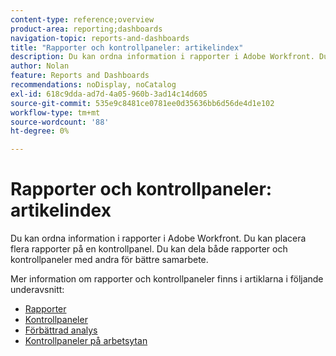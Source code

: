 ```yaml
---
content-type: reference;overview
product-area: reporting;dashboards
navigation-topic: reports-and-dashboards
title: "Rapporter och kontrollpaneler: artikelindex"
description: Du kan ordna information i rapporter i Adobe Workfront. Du kan placera flera rapporter på en kontrollpanel. Du kan dela både rapporter och kontrollpaneler med andra för bättre samarbete.
author: Nolan
feature: Reports and Dashboards
recommendations: noDisplay, noCatalog
exl-id: 618c9dda-ad7d-4a05-960b-3ad14c14d605
source-git-commit: 535e9c8481ce0781ee0d35636bb6d56de4d1e102
workflow-type: tm+mt
source-wordcount: '88'
ht-degree: 0%

---
```



# Rapporter och kontrollpaneler: artikelindex

<!--Audited: 01/2024-->

Du kan ordna information i rapporter i Adobe Workfront. Du kan placera flera rapporter på en kontrollpanel. Du kan dela både rapporter och kontrollpaneler med andra för bättre samarbete.

Mer information om rapporter och kontrollpaneler finns i artiklarna i följande underavsnitt:

* [Rapporter](../reports-and-dashboards/reports/reports-overview.md)
* [Kontrollpaneler](../reports-and-dashboards/dashboards/dashboards-overview.md)
* [Förbättrad analys](../enhanced-analytics/enhanced-analytics.md)
* [Kontrollpaneler på arbetsytan](../reports-and-dashboards/canvas-dashboards/canvas-dashboards-overview.md)
